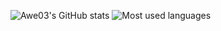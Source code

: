 ![Awe03's GitHub stats](https://github-readme-stats.vercel.app/api?username=awe03&show_icons=true&theme=synthwave)
![Most used languages](https://github-readme-stats.vercel.app/api/top-langs/?username=Awe03&theme=synthwave)
